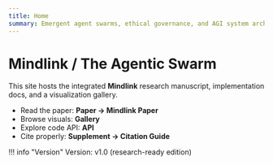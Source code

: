 ```yaml
---
title: Home
summary: Emergent agent swarms, ethical governance, and AGI system architecture
---
```


# Mindlink / The Agentic Swarm

This site hosts the integrated **Mindlink** research manuscript, implementation docs, and a visualization gallery.

- Read the paper: **Paper → Mindlink Paper**
- Browse visuals: **Gallery**
- Explore code API: **API**
- Cite properly: **Supplement → Citation Guide**

!!! info "Version"
    Version: v1.0 (research-ready edition)